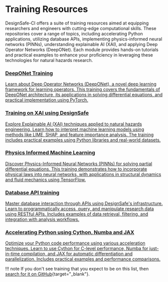 # Training Resources

DesignSafe-CI offers a suite of training resources aimed at equipping researchers and engineers with cutting-edge computational skills. These repositories cover a range of topics, including accelerating Python applications, utilizing database APIs, implementing physics-informed neural networks (PINNs), understanding explainable AI (XAI), and applying Deep Operator Networks (DeepONet). Each module provides hands-on tutorials and practical examples to enhance your proficiency in leveraging these technologies for natural hazards research.

<section class="section--light">
    <div class="grid">
        <a class="card--plain" href="https://DesignSafe-CI.github.io/training-deeponet" target="_blank">
            <h3>
DeepONet Training
            </h3>
            <p>
Learn about Deep Operator Networks (DeepONet), a novel deep learning framework for learning operators. This training covers the fundamentals of DeepONet architecture, its applications in solving differential equations, and practical implementation using PyTorch.
            </p>
        </a>
        <a class="card--plain" href="https://DesignSafe-CI.github.io/training-xai" target="_blank">
            <h3>
Training on XAI using DesignSafe
            </h3>
            <p>
Explore Explainable AI (XAI) techniques applied to natural hazards engineering. Learn how to interpret machine learning models using methods like LIME, SHAP, and feature importance analysis. The training includes practical examples using Python libraries and real-world datasets.
            </p>
        </a>
        <a class="card--plain" href="https://DesignSafe-CI.github.io/training-pinn" target="_blank">
            <h3>
Physics Informed Machine Learning
            </h3>
            <p>
Discover Physics-Informed Neural Networks (PINNs) for solving partial differential equations. This training demonstrates how to incorporate physical laws into neural networks, with applications in structural dynamics and fluid mechanics using TensorFlow.
            </p>
        </a>
        <a class="card--plain" href="https://DesignSafe-CI.github.io/training-database-api" target="_blank">
            <h3>
Database API training
            </h3>
            <p>
Master database interaction through APIs using DesignSafe's infrastructure. Learn to programmatically access, query, and manipulate research data using RESTful APIs. Includes examples of data retrieval, filtering, and integration with analysis workflows.
            </p>
        </a>
        <a class="card--plain" href="https://DesignSafe-CI.github.io/training-accelerating-python" target="_blank">
            <h3>
Accelerating Python using Cython, Numba and JAX
            </h3>
            <p>
Optimize your Python code performance using various acceleration techniques. Learn to use Cython for C-level performance, Numba for just-in-time compilation, and JAX for automatic differentiation and parallelization. Includes practical examples and performance comparisons.
            </p>
        </a>
    </div>
</section>

!!! note
    If you don't see training that you expect to be on this list, then [search for it on GitHub](https://github.com/DesignSafe-CI?q=training#org-profile-repositories){target="_blank"}.
